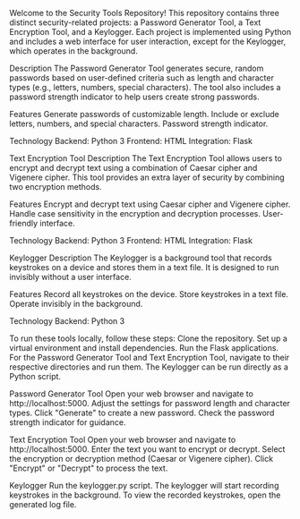 Welcome to the Security Tools Repository! This repository contains three distinct security-related projects: a Password Generator Tool, a Text Encryption Tool, and a Keylogger. Each project is implemented using Python and includes a web interface for user interaction, except for the Keylogger, which operates in the background.

Description
The Password Generator Tool generates secure, random passwords based on user-defined criteria such as length and character types (e.g., letters, numbers, special characters). The tool also includes a password strength indicator to help users create strong passwords.

Features
Generate passwords of customizable length.
Include or exclude letters, numbers, and special characters.
Password strength indicator.

Technology
Backend: Python 3
Frontend: HTML
Integration: Flask


Text Encryption Tool
Description
The Text Encryption Tool allows users to encrypt and decrypt text using a combination of Caesar cipher and Vigenere cipher. This tool provides an extra layer of security by combining two encryption methods.

Features
Encrypt and decrypt text using Caesar cipher and Vigenere cipher.
Handle case sensitivity in the encryption and decryption processes.
User-friendly interface.

Technology
Backend: Python 3
Frontend: HTML
Integration: Flask


Keylogger
Description
The Keylogger is a background tool that records keystrokes on a device and stores them in a text file. It is designed to run invisibly without a user interface.

Features
Record all keystrokes on the device.
Store keystrokes in a text file.
Operate invisibly in the background.

Technology
Backend: Python 3


To run these tools locally, follow these steps:
Clone the repository.
Set up a virtual environment and install dependencies.
Run the Flask applications.
For the Password Generator Tool and Text Encryption Tool, navigate to their respective directories and run them.
The Keylogger can be run directly as a Python script.

Password Generator Tool
Open your web browser and navigate to http://localhost:5000.
Adjust the settings for password length and character types.
Click "Generate" to create a new password.
Check the password strength indicator for guidance.

Text Encryption Tool
Open your web browser and navigate to http://localhost:5000.
Enter the text you want to encrypt or decrypt.
Select the encryption or decryption method (Caesar or Vigenere cipher).
Click "Encrypt" or "Decrypt" to process the text.

Keylogger
Run the keylogger.py script.
The keylogger will start recording keystrokes in the background.
To view the recorded keystrokes, open the generated log file.
